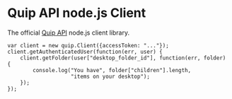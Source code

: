 Quip API node.js Client
=====

The official [Quip API](https://quip.com/api/) node.js client library.

```
var client = new quip.Client({accessToken: "..."});
client.getAuthenticatedUser(function(err, user) {
    client.getFolder(user["desktop_folder_id"], function(err, folder) {
        console.log("You have", folder["children"].length,
                    "items on your desktop");
    });
});
```
